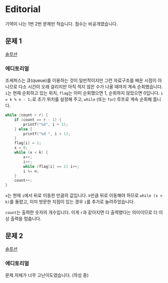 # Editorial
기억이 나는 1번 2번 문제만 적습니다. 점수는 비공개였습니다.


## 문제 1

[솔루션](final-1.c)

### 에디토리얼

조세퍼스는 큐(queue)를 이용하는 것이 일반적이지만 그런 자료구조를 배운 시점이 아니므로 다소 시간이 오래 걸리지만 아직 적지 않은 수가 나올 때까지 계속 순회했습니다. `i`는 현재 순회하고 있는 위치, `flag`는 이미 순회했으면 1, 순회하지 않았으면 0입니다. `i = k % n - 1;`로 초기 위치를 설정해 주고, `while` (또는 `for`) 루프로 계속 순회해 줍니다.

```c
while (count < r) {
    if (count == r - 1) {
        printf("%d", i + 1);
    } else {
        printf("%d ", i + 1);
    }
    flag[i] = 1;
    x = 0;
    while (x < k) {
        x++;
        i++;
        while (flag[i] == 1) i++;
        i %= n;
    }
    count++;
}
```

`x`는 현재 `i`에서 뒤로 이동한 만큼의 값입니다. `k`만큼 뒤로 이동해야 하므로 `while (x < k)`를 돌렸고, 이미 방문한 지점이 있는 경우 `i`를 추가로 늘려주었습니다.

`count`는 출력한 숫자의 개수입니다. 이게 `r`과 같아지면 다 출력했다는 의미이므로 더 이상 출력을 멈춥니다.


## 문제 2

[솔루션](final-2.c)

### 에디토리얼

문제 자체가 너무 고난이도였습니다. (작성 중)